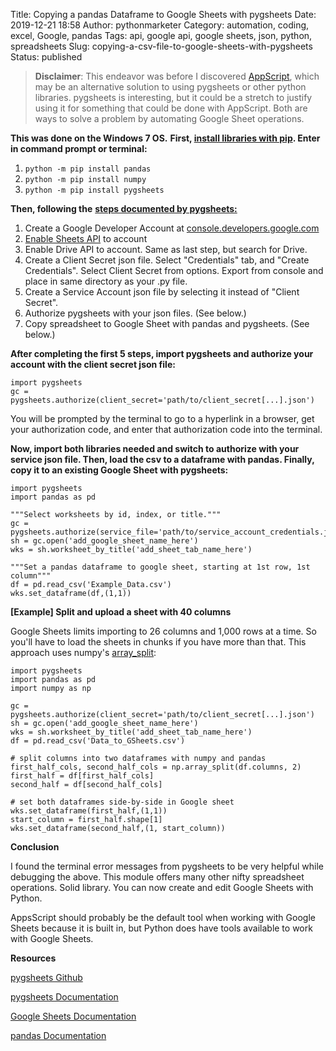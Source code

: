 Title: Copying a pandas Dataframe to Google Sheets with pygsheets
Date: 2019-12-21 18:58
Author: pythonmarketer
Category: automation, coding, excel, Google, pandas
Tags: api, google api, google sheets, json, python, spreadsheets
Slug: copying-a-csv-file-to-google-sheets-with-pygsheets
Status: published

> **Disclaimer**: This endeavor was before I discovered [AppScript](https://developers.google.com/apps-script), which may be an alternative solution to using pygsheets or other python libraries. pygsheets is interesting, but it could be a stretch to justify using it for something that could be done with AppScript. Both are ways to solve a problem by automating Google Sheet operations.

**This was done on the Windows 7 OS.** **First, [install libraries with pip](https://docs.python.org/3/installing/index.html). Enter in command prompt or terminal:**

1.  `python -m pip install pandas`
2.  `python -m pip install numpy`
3.  `python -m pip install pygsheets`

**Then, following the** **[steps documented by pygsheets:](https://pygsheets.readthedocs.io/en/stable/authorization.html)**

1.  Create a Google Developer Account at [console.developers.google.com](http://console.developers.google.com)
2.  [Enable Sheets API](https://pygsheets.readthedocs.io/en/stable/authorization.html) to account
3.  Enable Drive API to account. Same as last step, but search for Drive.
4.  Create a Client Secret json file. Select "Credentials" tab, and "Create Credentials". Select Client Secret from options. Export from console and place in same directory as your .py file.
5.  Create a Service Account json file by selecting it instead of "Client Secret".
6.  Authorize pygsheets with your json files. (See below.)
7.  Copy spreadsheet to Google Sheet with pandas and pygsheets. (See below.)

**After completing the first 5 steps, import pygsheets and authorize your account with the client secret json file:**

    import pygsheets
    gc = pygsheets.authorize(client_secret='path/to/client_secret[...].json') 

You will be prompted by the terminal to go to a hyperlink in a browser, get your authorization code, and enter that authorization code into the terminal.

**Now, import both libraries needed and switch to authorize with your service json file. Then, load the csv to a dataframe with pandas. Finally, copy it to an existing Google Sheet with pygsheets:**

    import pygsheets
    import pandas as pd

    """Select worksheets by id, index, or title."""
    gc = pygsheets.authorize(service_file='path/to/service_account_credentials.json') 
    sh = gc.open('add_google_sheet_name_here')
    wks = sh.worksheet_by_title('add_sheet_tab_name_here') 

    """Set a pandas dataframe to google sheet, starting at 1st row, 1st column"""
    df = pd.read_csv('Example_Data.csv') 
    wks.set_dataframe(df,(1,1))

**\[Example\] Split and upload a sheet with 40 columns**

Google Sheets limits importing to 26 columns and 1,000 rows at a time. So you'll have to load the sheets in chunks if you have more than that. This approach uses numpy's [array_split](https://docs.scipy.org/doc/numpy/reference/generated/numpy.array_split.html):

    import pygsheets 
    import pandas as pd
    import numpy as np

    gc = pygsheets.authorize(client_secret='path/to/client_secret[...].json')
    sh = gc.open('add_google_sheet_name_here') 
    wks = sh.worksheet_by_title('add_sheet_tab_name_here') 
    df = pd.read_csv('Data_to_GSheets.csv') 

    # split columns into two dataframes with numpy and pandas
    first_half_cols, second_half_cols = np.array_split(df.columns, 2)
    first_half = df[first_half_cols]
    second_half = df[second_half_cols]
     
    # set both dataframes side-by-side in Google sheet
    wks.set_dataframe(first_half,(1,1))
    start_column = first_half.shape[1]
    wks.set_dataframe(second_half,(1, start_column)) 

**Conclusion**

I found the terminal error messages from pygsheets to be very helpful while debugging the above. This module offers many other nifty spreadsheet operations. Solid library. You can now create and edit Google Sheets with Python.

AppsScript should probably be the default tool when working with Google Sheets because it is built in, but Python does have tools available to work with Google Sheets.

**Resources**

[pygsheets Github](https://github.com/nithinmurali/pygsheets)

[pygsheets Documentation](https://pygsheets.readthedocs.io/en/stable/authorization.html)

[Google Sheets Documentation](https://developers.google.com/sheets/api/guides/concepts)

[pandas Documentation](https://pandas.pydata.org/pandas-docs/stable/reference/api/pandas.read_csv.html)
